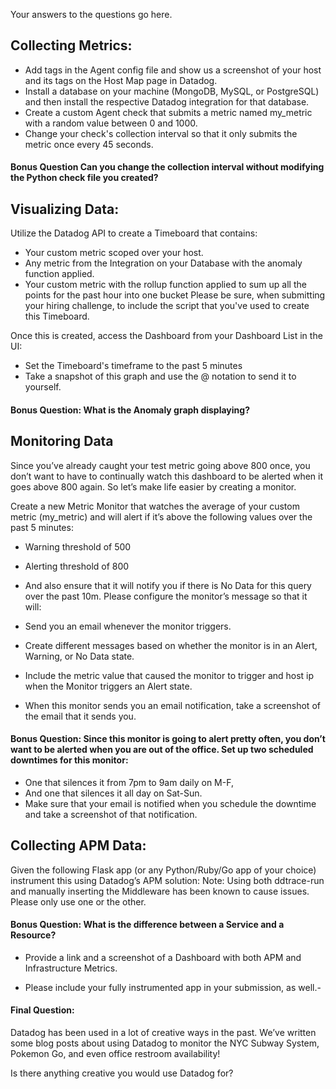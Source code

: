 Your answers to the questions go here.

## Collecting Metrics:
- Add tags in the Agent config file and show us a screenshot of your host and its tags on the Host Map page in Datadog.
- Install a database on your machine (MongoDB, MySQL, or PostgreSQL) and then install the respective Datadog integration for that database.
- Create a custom Agent check that submits a metric named my_metric with a random value between 0 and 1000.
- Change your check's collection interval so that it only submits the metric once every 45 seconds.
#### Bonus Question Can you change the collection interval without modifying the Python check file you created?

## Visualizing Data:
Utilize the Datadog API to create a Timeboard that contains:

- Your custom metric scoped over your host.
- Any metric from the Integration on your Database with the anomaly function applied.
- Your custom metric with the rollup function applied to sum up all the points for the past hour into one bucket
Please be sure, when submitting your hiring challenge, to include the script that you've used to create this Timeboard.

Once this is created, access the Dashboard from your Dashboard List in the UI:

- Set the Timeboard's timeframe to the past 5 minutes
- Take a snapshot of this graph and use the @ notation to send it to yourself.
#### Bonus Question: What is the Anomaly graph displaying?

## Monitoring Data

Since you’ve already caught your test metric going above 800 once, you don’t want to have to continually watch this dashboard to be alerted when it goes above 800 again. So let’s make life easier by creating a monitor.

Create a new Metric Monitor that watches the average of your custom metric (my_metric) and will alert if it’s above the following values over the past 5 minutes:

- Warning threshold of 500
- Alerting threshold of 800
- And also ensure that it will notify you if there is No Data for this query over the past 10m.
Please configure the monitor’s message so that it will:

- Send you an email whenever the monitor triggers.

- Create different messages based on whether the monitor is in an Alert, Warning, or No Data state.

- Include the metric value that caused the monitor to trigger and host ip when the Monitor triggers an Alert state.

- When this monitor sends you an email notification, take a screenshot of the email that it sends you.

#### Bonus Question: Since this monitor is going to alert pretty often, you don’t want to be alerted when you are out of the office. Set up two scheduled downtimes for this monitor:

- One that silences it from 7pm to 9am daily on M-F,
- And one that silences it all day on Sat-Sun.
- Make sure that your email is notified when you schedule the downtime and take a screenshot of that notification.

## Collecting APM Data:

Given the following Flask app (or any Python/Ruby/Go app of your choice) instrument this using Datadog’s APM solution:
Note: Using both ddtrace-run and manually inserting the Middleware has been known to cause issues. Please only use one or the other.

#### Bonus Question: What is the difference between a Service and a Resource?

- Provide a link and a screenshot of a Dashboard with both APM and Infrastructure Metrics.

- Please include your fully instrumented app in your submission, as well.- 

#### Final Question:
Datadog has been used in a lot of creative ways in the past. We’ve written some blog posts about using Datadog to monitor the NYC Subway System, Pokemon Go, and even office restroom availability!

Is there anything creative you would use Datadog for?


